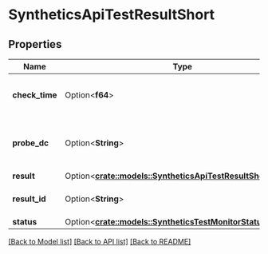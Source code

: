 # SyntheticsApiTestResultShort

## Properties

Name | Type | Description | Notes
------------ | ------------- | ------------- | -------------
**check_time** | Option<**f64**> | Last time the API test was performed. | [optional]
**probe_dc** | Option<**String**> | Location from which the API test was performed. | [optional]
**result** | Option<[**crate::models::SyntheticsApiTestResultShortResult**](SyntheticsAPITestResultShort_result.md)> |  | [optional]
**result_id** | Option<**String**> | ID of the API test result. | [optional]
**status** | Option<[**crate::models::SyntheticsTestMonitorStatus**](SyntheticsTestMonitorStatus.md)> |  | [optional]

[[Back to Model list]](../README.md#documentation-for-models) [[Back to API list]](../README.md#documentation-for-api-endpoints) [[Back to README]](../README.md)


